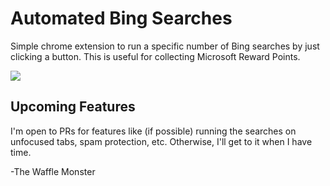 # Automated Bing Searches
Simple chrome extension to run a specific number of Bing searches by just clicking a button. This is useful for collecting Microsoft Reward Points.

![](/screenshots/popout.png)

## Upcoming Features

I'm open to PRs for features like (if possible) running the searches on unfocused tabs, spam protection, etc. Otherwise, I'll get to it when I have time.

-The Waffle Monster
